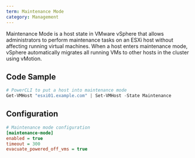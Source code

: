```yaml
---
term: Maintenance Mode
category: Management
---
```


Maintenance Mode is a host state in VMware vSphere that allows administrators to perform maintenance tasks on an ESXi host without affecting running virtual machines. When a host enters maintenance mode, vSphere automatically migrates all running VMs to other hosts in the cluster using vMotion.

## Code Sample

```powershell
# PowerCLI to put a host into maintenance mode
Get-VMHost "esxi01.example.com" | Set-VMHost -State Maintenance
```

## Configuration

```ini
# Maintenance mode configuration
[maintenance-mode]
enabled = true
timeout = 300
evacuate_powered_off_vms = true
```